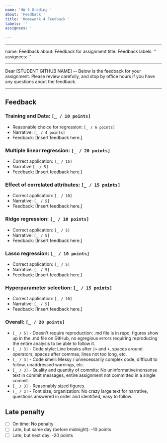 ```yaml
---
name: 'HW 4 Grading '
about: 'Feedback '
title: 'Homework 4 Feedback '
labels: ''
assignees: ''

---
```


---
name: Feedback
about: Feedback for assignment
title: Feedback
labels: ''
assignees: ''

---

Dear [STUDENT GITHUB NAME] -- Below is the feedback for your assignment. Please review carefully, and stop by office hours if you have any questions about the feedback.

---

## Feedback

### Training and Data: `[_ / 10 points]`

- Reasonable choice for regression: `[_ / 6 points]`
- Narrative: `[_ / 4 points]`
- Feedback: [Insert feedback here.]

### Multiple linear regression: `[_ / 20 points]`

  - Correct application: `[_ / 15]`
  - Narrative `[_ / 5]`
  - Feedback: [Insert feedback here.]

### Effect of correlated attributes: `[_ / 15 points]`

  - Correct application: `[_ / 10]`
  - Narrative: `[_ / 5]`
  - Feedback: [Insert feedback here.]

### Ridge regression: `[_ / 10 points]`

  - Correct application: `[_ / 5]`
  - Narrative: `[_ / 5]`
  - Feedback: [Insert feedback here.]

### Lasso regression: `[_ / 10 points]`

  - Correct application: `[_ / 5]`
  - Narrative: `[_ / 5]`
  - Feedback: [Insert feedback here.]

### Hyperparameter selection: `[_ / 15 points]`

  - Correct application: `[_ / 10]`
  - Narrative: `[_ / 5]`
  - Feedback: [Insert feedback here.]


### Overall: `[_ / 20 points]`

- `[_ / 5]` - Doesn't require reproduction: .md file is in repo, figures show up in the .md file on GitHub, no egregious errors requiring reproducing the entire analysis to be able to follow it.
- `[_ / 3]` - Code style: Line breaks after `|>` and `+`, spaces around operators, spaces after commas, lines not too long, etc.
- `[_ / 3]` - Code smell: Messy / unnecessarily complex code, difficult to follow, unaddressed warnings, etc.
- `[_ / 3]` - Quality and quantity of commits: No uninformative/nonsense text in commit messages, entire assignment not committed in a single commit.
- `[_ / 3]` - Reasonably sized figures.
- `[_ / 3]` - Font size, organization: No crazy large text for narrative, questions answered in order and identified, easy to follow.

## Late penalty

- [ ] On time: No penalty
- [ ] Late, but same day (before midnight): -10 points
- [ ] Late, but next day: -20 points
